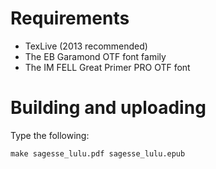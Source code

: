 Requirements
============

 - TexLive (2013 recommended)
 - The EB Garamond OTF font family
 - The IM FELL Great Primer PRO OTF font


Building and uploading
=======================

Type the following:

    make sagesse_lulu.pdf sagesse_lulu.epub

